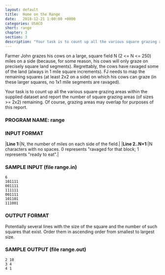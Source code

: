 ```yaml
---
layout: default
title:  Home on the Range
date:   2018-12-21 1:00:00 +0000
categories: USACO
short: range
chapter: 3
section: 3
description: "Your task is to count up all the various square grazing areas within the supplied dataset and report the number of square grazing areas remaining."
---
```


Farmer John grazes his cows on a large, square field N (2 <= N <= 250) miles on a side (because, for some reason, his cows will only graze on precisely square land segments). Regrettably, the cows have ravaged some of the land (always in 1 mile square increments). FJ needs to map the remaining squares (at least 2x2 on a side) on which his cows can graze (in these larger squares, no 1x1 mile segments are ravaged).

Your task is to count up all the various square grazing areas within the supplied dataset and report the number of square grazing areas (of sizes >= 2x2) remaining. Of course, grazing areas may overlap for purposes of this report.

### PROGRAM NAME: range

### INPUT FORMAT

|**Line 1:**|N, the number of miles on each side of the field.|
|**Line 2..N+1:**|N characters with no spaces. 0 represents "ravaged for that block; 1 represents "ready to eat".|

### SAMPLE INPUT (file range.in)

```none
6
101111
001111
111111
001111
101101
111001
```

### OUTPUT FORMAT

Potentially several lines with the size of the square and the number of such squares that exist. Order them in ascending order from smallest to largest size.

### SAMPLE OUTPUT (file range.out)

```none
2 10
3 4
4 1
```
